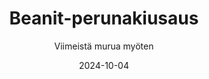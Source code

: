 ---
title: "Beanit-perunakiusaus"
image: "https://vegaanibotti.lauravuo.me/2024/10/2024-10-04_small.png"
date: 2024-10-04
receipt_url: "https://viimeistamuruamyoten.com/beanit-perunakiusaus/"
author: "Viimeistä murua myöten"
---
